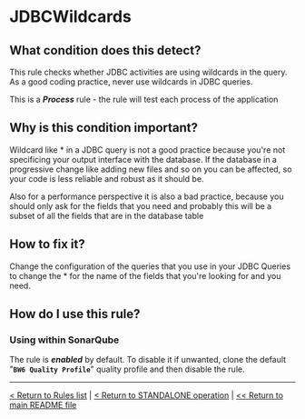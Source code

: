 # JDBCWildcards

## What condition does this detect?

This rule checks whether JDBC activities are using wildcards in the query. As a good coding practice, never use wildcards in JDBC queries.

This is a ***Process*** rule - the rule will test each process of the application

## Why is this condition important?

Wildcard like * in a JDBC query is not a good practice because you're not specificing your output interface with the database. If the database in a progressive change like adding new files and so on you can be affected, so your code is less reliable and robust as it should be.

Also for a performance perspective it is also a bad practice, because you should only ask for the fields that you need and probably this will be a subset of all the fields that are in the database table

## How to fix it?

Change the configuration of the queries that you use in your JDBC Queries to change the * for the name of the fields that you're looking for and you need.

## How do I use this rule?

### Using within SonarQube

The rule is **_enabled_** by default. To disable it if unwanted, clone the default "**`BW6 Quality Profile`**" quality profile and then disable the rule.

---
[< Return to Rules list](./RULES.md) | [< Return to STANDALONE operation](../STANDALONE.md) | [<< Return to main README file](../../README.md)
